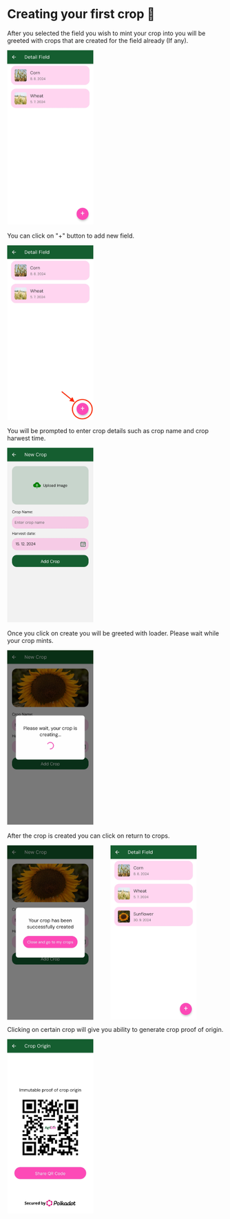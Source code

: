 # Creating your first crop 🌾

After you selected the field you wish to mint your crop into you will be greeted with crops that are created for the field already (If any).

<img src="../images/Screenshot_Crop1.jpg" alt="Login Screenshot" width="200"/>

You can click on "+" button to add new field.

<img src="../images/Screenshot_Crop2.jpg" alt="Login Screenshot" width="200"/>

You will be prompted to enter crop details such as crop name and crop harwest time.

<img src="../images/Screenshot_Crop3.jpg" alt="Login Screenshot" width="200"/>

Once you click on create you will be greeted with loader. Please wait while your crop mints.

<img src="../images/Screenshot_Crop4.jpg" alt="Login Screenshot" width="200"/>

After the crop is created you can click on return to crops.

<div style="display: flex; gap: 40px;">
    <img src="../images/Screenshot_Crop5.jpg" alt="Login Screenshot" width="200"/>
    <img src="../images/Screenshot_Crop6.jpg" alt="Login Screenshot" width="200"/>
</div>

Clicking on certain crop will give you ability to generate crop proof of origin.

<img src="../images/Screenshot_Crop7.jpg" alt="Login Screenshot" width="200"/>
